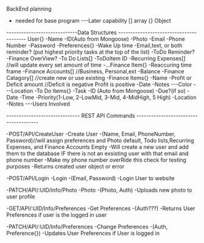 BackEnd planning
- needed for base program
---Later capability
[] array
{} Object

-----------------------------Data Structures ----------------------------------------
User{}
    -Name
    -ID(Auto from Mongoose)
    -Photo
    -Email
    -Phone Number
    -Password
    -Preferences{}
        -Wake Up time
        -Email,text, or both reminder? (put highest priority tasks at the top of the list)
        -ToDo Reminder?
        -Finance OverView?
    -To Do Lists[]
        -ToDoItem ID
    -Recurring Expenses[] //will update every set amount of time
        -...Finance Item{}
            -Reaccuring time frame
    -Finance Accounts[]  //Business, Personal,ext
        -Balance
        -Finance Catagory[] //create new or use existing
            -Finance Items{}
                -Name
                -Profit or Deficit amount //Deficit is negative Profit is positive 
                -Date
                -Notes
                ---Color
                ---Location
-To Do Items{}
    -Task
    -ID (Auto from Mongoose)
    -Due?(if so)
        -Date
        -Time
    -Priority(1-Low, 2-LowMid, 3-Mid, 4-MidHigh, 5 High)
    -Location
    -Notes
    ---Users Involved

------------------------------ REST API Commands --------------------------------------

-POST/API/CreateUser -Create User
    -(Name, Email, PhoneNumber, Password)//will assign preferences and Photo default, Todo lists,Recurring Expenses, and Finance Accounts Empty
    -Will create a new user and add them to the database IF there is not an exsisting user with that email and phone number
    -Make my phone number overRide this check for testing purposes
    -Returns created user object or error

-POST/API/Login -Login
    -(Email, Password)
    -Login User to website

-PATCH/API/:UID/Info/Photo -Photo
    -(Photo, Auth)
    -Uploads new photo to user profile

-GET/API/:UID/Info/Preferences -Get Preferences
    -(Auth???) 
    -Returns User Preferences if user is the logged in user

-PATCH/API/:UID/Info/Preferences -Change Preferences 
    -(Auth, Preference{})
    -Updates User Preferences if User is logged in



